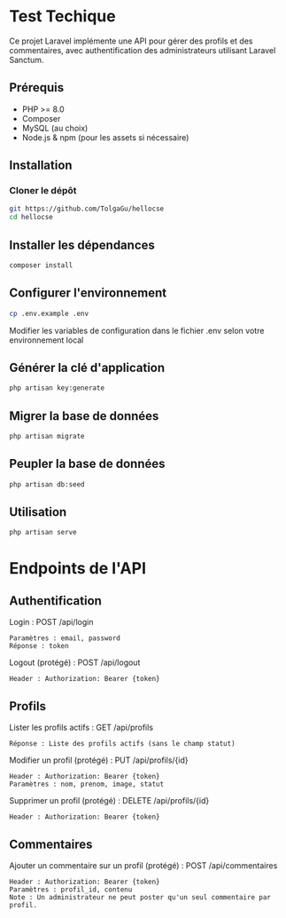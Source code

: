 # Test Techique

Ce projet Laravel implémente une API pour gérer des profils et des commentaires, avec authentification des administrateurs utilisant Laravel Sanctum. 

## Prérequis

- PHP >= 8.0
- Composer
- MySQL (au choix)
- Node.js & npm (pour les assets si nécessaire)

## Installation

### Cloner le dépôt

```bash
git https://github.com/TolgaGu/hellocse
cd hellocse
```

## Installer les dépendances
```bash
composer install
```

## Configurer l'environnement
```bash
cp .env.example .env
```

Modifier les variables de configuration dans le fichier .env selon votre environnement local


## Générer la clé d'application
```bash
php artisan key:generate
```


## Migrer la base de données
```bash
php artisan migrate

```

## Peupler la base de données
```bash
php artisan db:seed
```

## Utilisation
```bash
php artisan serve
```

# Endpoints de l'API

## Authentification
Login : POST /api/login

    Paramètres : email, password
    Réponse : token

Logout (protégé) : POST /api/logout

    Header : Authorization: Bearer {token}

## Profils

Lister les profils actifs : GET /api/profils

    Réponse : Liste des profils actifs (sans le champ statut)

Modifier un profil (protégé) : PUT /api/profils/{id}

    Header : Authorization: Bearer {token}
    Paramètres : nom, prenom, image, statut

Supprimer un profil (protégé) : DELETE /api/profils/{id}

    Header : Authorization: Bearer {token}

## Commentaires
Ajouter un commentaire sur un profil (protégé) : POST /api/commentaires

    Header : Authorization: Bearer {token}
    Paramètres : profil_id, contenu
    Note : Un administrateur ne peut poster qu'un seul commentaire par profil.